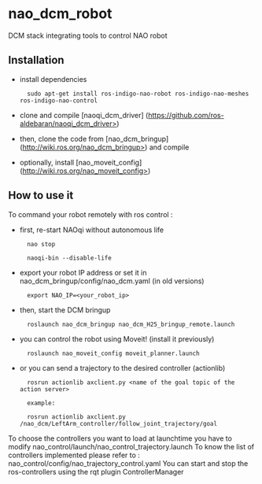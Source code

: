 nao_dcm_robot
=============

DCM stack integrating tools to control NAO robot

Installation
------------
- install dependencies

        sudo apt-get install ros-indigo-nao-robot ros-indigo-nao-meshes ros-indigo-nao-control

- clone and compile [naoqi_dcm_driver] (https://github.com/ros-aldebaran/naoqi_dcm_driver>)

- then, clone the code from [nao_dcm_bringup] (http://wiki.ros.org/nao_dcm_bringup>) and compile

- optionally, install [nao_moveit_config] (http://wiki.ros.org/nao_moveit_config>)

How to use it
-------------

To command your robot remotely with ros control :

- first, re-start NAOqi without autonomous life

        nao stop
    
        naoqi-bin --disable-life

- export your robot IP address or set it in nao_dcm_bringup/config/nao_dcm.yaml (in old versions)

        export NAO_IP=<your_robot_ip>
    
- then, start the DCM bringup

        roslaunch nao_dcm_bringup nao_dcm_H25_bringup_remote.launch

- you can control the robot using Moveit! (install it previously)

        roslaunch nao_moveit_config moveit_planner.launch

- or you can send a trajectory to the desired controller (actionlib)

        rosrun actionlib axclient.py <name of the goal topic of the action server>

        example:

        rosrun actionlib axclient.py /nao_dcm/LeftArm_controller/follow_joint_trajectory/goal

To choose the controllers you want to load at launchtime you have to modify nao_control/launch/nao_control_trajectory.launch
To know the list of controllers implemented please refer to : nao_control/config/nao_trajectory_control.yaml 
You can start and stop the ros-controllers using the rqt plugin ControllerManager
